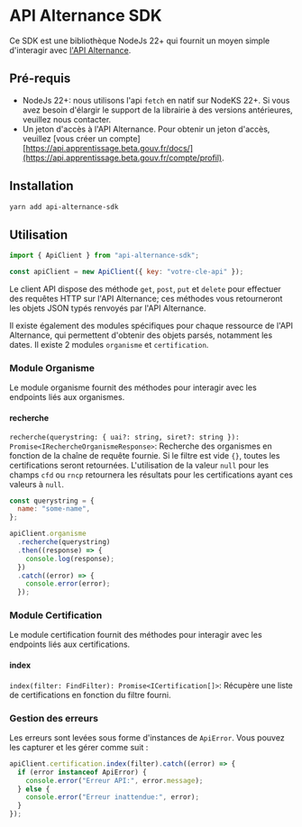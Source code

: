 # API Alternance SDK

Ce SDK est une bibliothèque NodeJs 22+ qui fournit un moyen simple d'interagir avec [l'API Alternance](https://api.apprentissage.beta.gouv.fr/).

## Pré-requis

- NodeJs 22+: nous utilisons l'api `fetch` en natif sur NodeKS 22+. Si vous avez besoin d'élargir le support de la librairie à des versions antérieures, veuillez nous contacter.
- Un jeton d'accès à l'API Alternance. Pour obtenir un jeton d'accès, veuillez [vous créer un compte][https://api.apprentissage.beta.gouv.fr/docs/](https://api.apprentissage.beta.gouv.fr/compte/profil).

## Installation

```bash
yarn add api-alternance-sdk
```

## Utilisation

```javascript
import { ApiClient } from "api-alternance-sdk";

const apiClient = new ApiClient({ key: "votre-cle-api" });
```

Le client API dispose des méthode `get`, `post`, `put` et `delete` pour effectuer des requêtes HTTP sur l'API Alternance; ces méthodes vous retourneront les objets JSON typés renvoyés par l'API Alternance.

Il existe également des modules spécifiques pour chaque ressource de l'API Alternance, qui permettent d'obtenir des objets parsés, notamment les dates. Il existe 2 modules `organisme` et `certification`.

### Module Organisme

Le module organisme fournit des méthodes pour interagir avec les endpoints liés aux organismes.

#### recherche

`recherche(querystring: { uai?: string, siret?: string }): Promise<IRechercheOrganismeResponse>`: Recherche des organismes en fonction de la chaîne de requête fournie. Si le filtre est vide `{}`, toutes les certifications seront retournées. L'utilisation de la valeur `null` pour les champs `cfd` ou `rncp` retournera les résultats pour les certifications ayant ces valeurs à `null`.

```javascript
const querystring = {
  name: "some-name",
};

apiClient.organisme
  .recherche(querystring)
  .then((response) => {
    console.log(response);
  })
  .catch((error) => {
    console.error(error);
  });
```

### Module Certification

Le module certification fournit des méthodes pour interagir avec les endpoints liés aux certifications.

#### index

`index(filter: FindFilter): Promise<ICertification[]>`: Récupère une liste de certifications en fonction du filtre fourni.

### Gestion des erreurs

Les erreurs sont levées sous forme d'instances de `ApiError`. Vous pouvez les capturer et les gérer comme suit :

```javascript
apiClient.certification.index(filter).catch((error) => {
  if (error instanceof ApiError) {
    console.error("Erreur API:", error.message);
  } else {
    console.error("Erreur inattendue:", error);
  }
});
```
